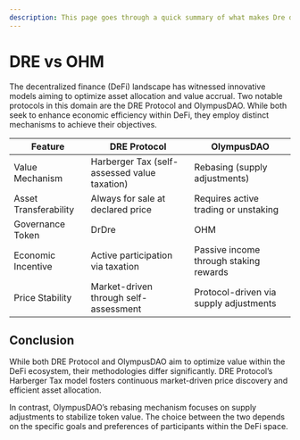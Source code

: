 ```yaml
---
description: This page goes through a quick summary of what makes Dre different from OHM
---
```


# DRE vs OHM

The decentralized finance (DeFi) landscape has witnessed innovative models aiming to optimize asset allocation and value accrual. Two notable protocols in this domain are the DRE Protocol and OlympusDAO. While both seek to enhance economic efficiency within DeFi, they employ distinct mechanisms to achieve their objectives.

| Feature               | DRE Protocol                                 | OlympusDAO                             |
| --------------------- | -------------------------------------------- | -------------------------------------- |
| Value Mechanism       | Harberger Tax (self-assessed value taxation) | Rebasing (supply adjustments)          |
| Asset Transferability | Always for sale at declared price            | Requires active trading or unstaking   |
| Governance Token      | DrDre                                        | OHM                                    |
| Economic Incentive    | Active participation via taxation            | Passive income through staking rewards |
| Price Stability       | Market-driven through self-assessment        | Protocol-driven via supply adjustments |

## Conclusion

While both DRE Protocol and OlympusDAO aim to optimize value within the DeFi ecosystem, their methodologies differ significantly. DRE Protocol’s Harberger Tax model fosters continuous market-driven price discovery and efficient asset allocation.&#x20;

In contrast, OlympusDAO’s rebasing mechanism focuses on supply adjustments to stabilize token value. The choice between the two depends on the specific goals and preferences of participants within the DeFi space.
